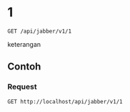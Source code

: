 # 1
```http
GET /api/jabber/v1/1
```
keterangan

## Contoh

### Request
```http
GET http://localhost/api/jabber/v1/1
```
